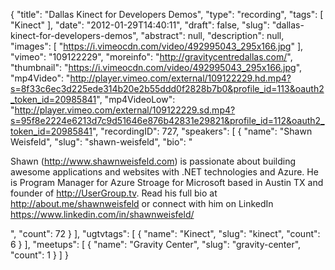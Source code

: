 {
  "title": "Dallas Kinect for Developers Demos",
  "type": "recording",
  "tags": [
    "Kinect"
  ],
  "date": "2012-01-29T14:40:11",
  "draft": false,
  "slug": "dallas-kinect-for-developers-demos",
  "abstract": null,
  "description": null,
  "images": [
    "https://i.vimeocdn.com/video/492995043_295x166.jpg"
  ],
  "vimeo": "109122229",
  "moreinfo": "http://gravitycentredallas.com/",
  "thumbnail": "https://i.vimeocdn.com/video/492995043_295x166.jpg",
  "mp4Video": "http://player.vimeo.com/external/109122229.hd.mp4?s=8f33c6ec3d225ede314b20e2b55ddd0f2828b7b0&profile_id=113&oauth2_token_id=20985841",
  "mp4VideoLow": "http://player.vimeo.com/external/109122229.sd.mp4?s=95f8e2224e6213d7c9d51646e876b42831e29821&profile_id=112&oauth2_token_id=20985841",
  "recordingID": 727,
  "speakers": [
    {
      "name": "Shawn Weisfeld",
      "slug": "shawn-weisfeld",
      "bio": "<p>Shawn (http://www.shawnweisfeld.com) is passionate about building awesome applications and websites with .NET technologies and Azure. He is Program Manager for Azure Stroage for Microsoft based in Austin TX and founder of http://UserGroup.tv. Read his full bio at http://about.me/shawnweisfeld or connect with him on LinkedIn https://www.linkedin.com/in/shawnweisfeld/</p>",
      "count": 72
    }
  ],
  "ugtvtags": [
    {
      "name": "Kinect",
      "slug": "kinect",
      "count": 6
    }
  ],
  "meetups": [
    {
      "name": "Gravity Center",
      "slug": "gravity-center",
      "count": 1
    }
  ]
}